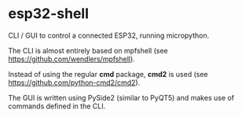 esp32-shell
===========

CLI / GUI to control a connected ESP32, running micropython.

The CLI is almost entirely based on mpfshell (see https://github.com/wendlers/mpfshell).

Instead of using the regular **cmd** package, **cmd2** is used (see 
https://github.com/python-cmd2/cmd2).

The GUI is written using PySide2 (similar to PyQT5) and makes use of commands defined in the CLI.


